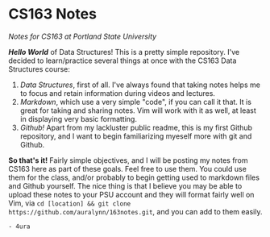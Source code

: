 # CS163 Notes
*Notes for CS163 at Portland State University*

***Hello World*** of Data Structures! This is a pretty simple repository. I've decided to learn/practice several things at once with the CS163 Data Structures course: 
1. *Data Structures*, first of all. I've always found that taking notes helps me to focus and retain information during videos and lectures.
2. *Markdown*, which use a very simple "code", if you can call it that. It is great for taking and sharing notes. Vim will work with it as well, at least in displaying very basic formatting.
3. *Github!* Apart from my lackluster public readme, this is my first Github repository, and I want to begin familiarizing myeself more with git and Github.

**So that's it!** Fairly simple objectives, and I will be posting my notes from CS163 here as part of these goals. Feel free to use them. You could use them for the class, and/or probably to begin getting used to markdown files and Github yourself. The nice thing is that I believe you may be able to upload these notes to your PSU account and they will format fairly well on Vim, via 
`cd [location] && git clone https://github.com/auralynn/163notes.git`, and you can add to them easily.

```
- 4ura
```
